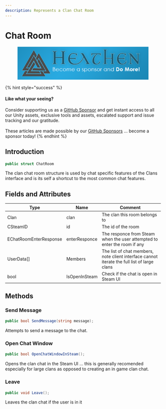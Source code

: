 ```yaml
---
description: Represents a Clan Chat Room
---
```


# Chat Room

<figure><img src="../../../.gitbook/assets/512x128 Sponsor Banner.png" alt="Become a sponsor and Do More"><figcaption></figcaption></figure>

{% hint style="success" %}
#### Like what your seeing?

Consider supporting us as a [GitHub Sponsor](../../../) and get instant access to all our Unity assets, exclusive tools and assets, escalated support and issue tracking and our gratitude.\
\
These articles are made possible by our [GitHub Sponsors](https://github.com/sponsors/heathen-engineering) ... become a sponsor today!
{% endhint %}

## Introduction

```csharp
public struct ChatRoom
```

The clan chat room structure is used by chat specific features of the Clans interface and is its self a shortcut to the most common chat features.

## Fields and Attributes

| Type                   | Name          | Comment                                                                                     |
| ---------------------- | ------------- | ------------------------------------------------------------------------------------------- |
| Clan                   | clan          | The clan this room belongs to                                                               |
| CSteamID               | id            | The id of the room                                                                          |
| EChatRoomEnterResponse | enterResponce | The responce from Steam when the user attempted to enter the room if any                    |
| UserData\[]            | Members       | The list of chat members, note client interface cannot iterate the full list of large clans |
| bool                   | IsOpenInSteam | Check if the chat is open in Steam UI                                                       |

## Methods

### Send Message

```csharp
public bool SendMessage(string message);
```

Attempts to send a message to the chat.

### Open Chat Window

```csharp
public bool OpenChatWindowInSteam();
```

Opens the clan chat in the Steam UI ... this is generally recomended especially for large clans as opposed to creating an in game clan chat.

### Leave

```csharp
public void Leave();
```

Leaves the clan chat if the user is in it
